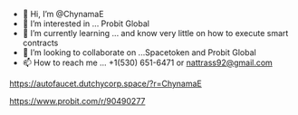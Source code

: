 - 👋 Hi, I’m @ChynamaE
- 👀 I’m interested in ... Probit Global
- 🌱 I’m currently learning ... and know very little on how to execute smart contracts 
- 💞️ I’m looking to collaborate on ...Spacetoken and Probit Global
- 📫 How to reach me ... +1(530) 651-6471  or nattrass92@gmail.com

<!---
ChynamaE/ChynamaE is a ✨ special ✨ repository because its `README.md` (this file) appears on your GitHub profile.
You can click the Preview link to take a look at your changes.
--->
https://autofaucet.dutchycorp.space/?r=ChynamaE

https://www.probit.com/r/90490277
